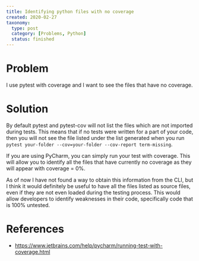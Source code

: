 ```yaml
---
title: Identifying python files with no coverage
created: 2020-02-27
taxonomy:
  type: post
  category: [Problems, Python]
  status: finished
---
```


# Problem
I use pytest with coverage and I want to see the files that have no coverage.

# Solution
By default pytest and pytest-cov will not list the files which are not imported during tests. This means that if no tests were written for a part of your code, then you will not see the file listed under the list generated when you run `pytest your-folder --cov=your-folder --cov-report term-missing`.

If you are using PyCharm, you can simply run your test with coverage. This will allow you to identify all the files that have currently no coverage as they will appear with coverage = 0%.

As of now I have not found a way to obtain this information from the CLI, but I think it would definitely be useful to have all the files listed as source files, even if they are not even loaded during the testing process. This would allow developers to identify weaknesses in their code, specifically code that is 100% untested.

# References
* https://www.jetbrains.com/help/pycharm/running-test-with-coverage.html
